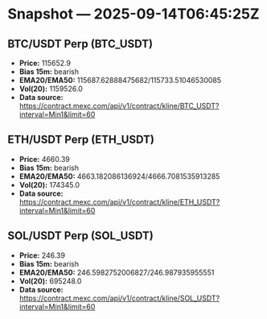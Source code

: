 # Snapshot — 2025-09-14T06:45:25Z

## BTC/USDT Perp (BTC_USDT)
- **Price:** 115652.9
- **Bias 15m:** bearish
- **EMA20/EMA50:** 115687.62888475682/115733.51046530085
- **Vol(20):** 1159526.0
- **Data source:** https://contract.mexc.com/api/v1/contract/kline/BTC_USDT?interval=Min1&limit=60

## ETH/USDT Perp (ETH_USDT)
- **Price:** 4660.39
- **Bias 15m:** bearish
- **EMA20/EMA50:** 4663.182086136924/4666.7081535913285
- **Vol(20):** 174345.0
- **Data source:** https://contract.mexc.com/api/v1/contract/kline/ETH_USDT?interval=Min1&limit=60

## SOL/USDT Perp (SOL_USDT)
- **Price:** 246.39
- **Bias 15m:** bearish
- **EMA20/EMA50:** 246.5982752006827/246.987935955551
- **Vol(20):** 695248.0
- **Data source:** https://contract.mexc.com/api/v1/contract/kline/SOL_USDT?interval=Min1&limit=60
